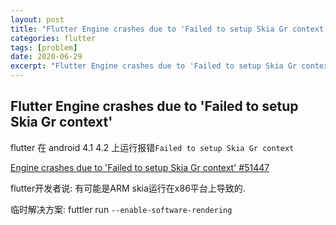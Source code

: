 ```yaml
---
layout: post
title: "Flutter Engine crashes due to 'Failed to setup Skia Gr context'"
categories: flutter
tags: [problem]
date: 2020-06-29
excerpt: "Flutter Engine crashes due to 'Failed to setup Skia Gr context'"
---
```


## Flutter Engine crashes due to 'Failed to setup Skia Gr context'

flutter 在 android 4.1 4.2 上运行报错`Failed to setup Skia Gr context`

[Engine crashes due to 'Failed to setup Skia Gr context' #51447](https://github.com/flutter/flutter/issues/51447)

flutter开发者说: 有可能是ARM skia运行在x86平台上导致的.

临时解决方案: futtler run `--enable-software-rendering`
